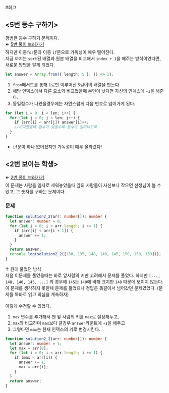 #회고

## <5번 등수 구하기>

평범한 등수 구하기 문제이다.<br>
⏩ [5번 풀이 보러가기](Section02/05_등수구하기.ts)<br>
하지만 이중`for`문과 이증 `if`문으로 가독성이 매우 떨어진다.<br>
지금 까지는 `sort`된 배열과 원본 배열을 비교해서 `index + 1`을 해주는 방식이였다면, 새로운 방법을 알게 되었다.<br>

```ts
let answer = Array.from({ length: 5 }, () => 1);
```

1. `from`메서드를 통해 `1`로만 이루어진 `5`길이의 배열을 만든다.
2. 해당 인덱스에서 다른 요소와 비교했을때 본인이 낮다면 자신의 인덱스에 `+1`을 해준다.
3. 동일점수가 나왔을경우에는 자연스럽게 다음 번호로 넘어가게 된다.

```ts
for (let i = 0; i < len; i++) {
  for (let j = 0; j < len; j++) {
    if (arr[i] < arr[j]) answer[i]++;
    //비교했을때 점수가 낮을수록 등수가 밀려나도록
  }
}
```

- `if`문이 하나 없어졌지만 가독성이 매우 올라갔다!

## <2번 보이는 학생>

⏩ [2번 풀이 보러가기](Section02/02_보이는학생.ts)<br>
이 문제는 사람을 일자로 세워놓았을때 앞의 사람들이 자신보다 작으면 선생님이 볼 수 있고, 그 숫자를 구하는 문제이다.<br>

### 문제

```ts
function solution2_2(arr: number[]): number {
  let answer: number = 0;
  for (let i = 0; i < arr.length; i += 1) {
    if (arr[i] < arr[i + 1]) {
      answer += 1;
    }
  }
  return answer;
  console.log(solution2_2([130, 135, 148, 140, 145, 150, 150, 153]));
}
```

↑ 원래 풀었던 방식 <br>
처음 이문제를 풀었을때는 바로 앞사람의 키만 고려해서 문제를 풀었다. 하지만 `[..., 148, 140, 145, ...]` 의 경우에 `145`는 `140`에 비해 크지만 `148` 때문에 보이지 않는다.<br>
이 문제를 생각하지 못한채 문제를 풀었으나 정답은 똑같아서 넘어갔던 문제였었다. (문제를 똑바로 읽고 의심을 계속하자)<br>
<br>
이렇게 수정할 수 있었다.

1. `max` 변수를 추가해서 맨 앞 사람의 키를 `max`로 설정해두고,
2. `max`와 비교하며 `max`보다 클경우 `answer`카운트에 `+1`을 해주고
3. 그렇다면 `max`는 현재 인덱스의 키로 변경시킨다.

```ts
function solution2_2(arr: number[]): number {
  let answer: number = 1;
  let max = arr[0];
  for (let i = 0; i < arr.length; i += 1) {
    if (max < arr[i]) {
      answer += 1;
      max = arr[i];
    }
  }
  return answer;
}
```
